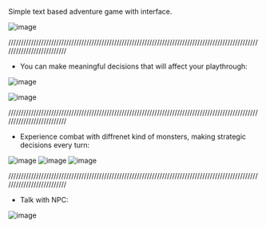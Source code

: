 Simple text based adventure game with interface.

![image](https://github.com/user-attachments/assets/d94d8071-8443-4428-a438-d8f19cede3e1)

//////////////////////////////////////////////////////////////////////////////////////////////////////////////////////////
* You can make meaningful decisions that will affect your playthrough:

![image](https://github.com/user-attachments/assets/cd789651-4b7e-4351-8f49-58168bc205d2)

![image](https://github.com/user-attachments/assets/776204dc-b314-44ee-8300-da208c94ae72)

//////////////////////////////////////////////////////////////////////////////////////////////////////////////////////////
* Experience combat with diffrenet kind of monsters, making strategic decisions every turn:

![image](https://github.com/user-attachments/assets/94a6f43b-17f0-4efb-a7a2-39e8a51d843d)
![image](https://github.com/user-attachments/assets/b2ac7dda-00d9-483e-8337-599d81ad4504)
![image](https://github.com/user-attachments/assets/036912a1-47f5-4e8f-a09a-dfb07793abc8)

//////////////////////////////////////////////////////////////////////////////////////////////////////////////////////////
* Talk with NPC:

![image](https://github.com/user-attachments/assets/3d385737-57c2-4f7a-a1ea-d6cd6c47173c)



